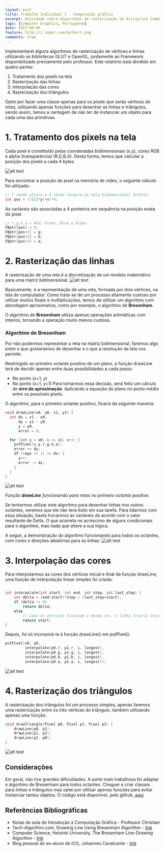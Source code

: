 ```yaml
---
layout: post
title: Trabalho Individual I - Computação gráfica
excerpt: Atividade sobre algoritmos de rasterização da disciplina Computação Gráfica, ministrada pelo professor Christian Pagot.
tags: [Computer Graphics, Portuguese]
date: 2017-09-05
feature: http://i.imgur.com/bn7esrt.png
comments: true
---
```

Implementarei alguns algoritmos de rasterização de vértices e linhas utilizando as bibliotecas GLUT e OpenGL, juntamente ao Framework disponibilizado previamente pelo professor. Este relatório está dividido em quatro partes:
1. Tratamento dos pixels na tela
2. Rasterização das linhas
3. Interpolação das cores
4. Rasterização dos triângulos

Optei por fazer uma classe apenas para os pixels que serão vértices de retas, utilizando apenas funções para desenhar as linhas e triângulos, sendo assim, temos a vantagem de não ter de instanciar um objeto para cada uma das primitivas.

# 1. Tratamento dos pixels na tela
Cada pixel é constituído pelas coordenadas bidimensionais (x,y), cores RGB e alpha (transparência) (R,G,B,A). Desta forma, temos que calcular a posição dos pixels a cada 4 bytes


![alt text](http://i.imgur.com/gVFYSbA.png "R,G,B,A")

Para encontrar a posição do pixel na memória de vídeo, o seguinte cálculo foi utilizado:
```c++
// Y sendo altura e X sendo largura na tela bidimensional 512x512
int pos = ((512*y)+x)*4;
```

As variáveis são associadas a 4 ponteiros em sequência na posição exata do pixel.
```c++
// r,g,b,a = Red, Green, Blue e Alpha
FBptr[pos] = r;
FBptr[pos+1] = g;
FBptr[pos+2] = b;
FBptr[pos+3] = a;
```
# 2. Rasterização das linhas
A rasterização de uma reta é a discretização de um modelo matemático para uma matriz bidimensional.
![alt text](http://i.imgur.com/Sf96MZv.png "Rasterização")

Basicamente, é a representação de uma reta, formada por dois vértices, na tela do computador. Como trata-se de um processo altamente custoso por utilizar muitos floats e multiplicações, temos de utilizar um algoritmo com abordagem aproximativa, como por exemplo, o algoritmo de **Bresenham**.

O algoritmo de **Bresenham** utiliza apenas operações aritméticas com inteiros, tornando a operação muito menos custosa.

### Algoritmo de Bresenham
Por não podermos representar a reta na matriz bidimensional, faremos algo entre o que gostariamos de desenhar e o que a resolução da tela nos permite.

Restringido ao primeiro octante positivo de um plano, a função drawLine terá de decidir apenas entre duas possibilidades a cada passo:
* No ponto (x+1, y)
* No ponto (x+1, y+1)
Para tomarmos essa decisão, será feito um cálculo de **erro de aproximação**. Aplicando a equação do plano no ponto médio entre os possíveis pixels.

O algoritmo, para o primeiro octante positivo, ficaria da seguinte maneira:
```c++
void drawLine(x0, y0, x1, y1) {
  int dx = x1 - x0,
      dy = y1 - y0,
      y = y0,
      error = 0;

  for (int x = x0; x <= x1; x++) {
    putPixel(x,y,r,g,b,a);
    error += dy;
    if ((eps << 1) >= dx) {
      y++;
      error -= dx;
    }
  }
}
```
![alt text](http://i.imgur.com/c3ZRg5p.png "Linha simples")

*Função **drawLine** funcionando para retas no primeiro octante positivo.*

Se tentarmos utilizar este algoritmo para desenhar linhas nos outros octantes, veremos que ele não terá êxito em sua tarefa. Para lidarmos com essa situação, basta trocarmos as variáveis de acordo com o valor resultante de Delta. O que acarreta no acréscimo de alguns condicionais para o algoritmo, mas nada que altere a sua lógica.

A seguir, a demonstração do algoritmo funcionando para todos os octantes, com cores e direções aleatórias para as linhas:
![alt text](http://i.imgur.com/bn7esrt.png "Octantes")


# 3. Interpolação das cores
Para interpolarmos as cores dos vértices inicial e final da função drawLine, uma função de interpolação linear simples foi criada:

```c++

int interpolate(int start, int end, int step, int last_step) {
    int delta = (end-start)*step / (last_step+start);
    if (delta != 0)
        return delta;
    else
        // Caso os vértices tivessem a mesma cor, a linha ficaria invisível se não adicionasse esta condicional.
        return start;
}
```

Depois, foi só incorporá-la à função drawLine() em putPixel():
```c++
putPixel(x0, y0,
         interpolate(p0.r, p1.r, i, longest),
         interpolate(p0.g, p1.g, i, longest),
         interpolate(p0.b, p1.b, i, longest),
         interpolate(p0.a, p1.a, i, longest));
```

![alt text](http://i.imgur.com/l1Zf2Bl.png "Interpolação")

# 4. Rasterização dos triângulos

A rasterização dos triângulos foi um processo simples, apenas faremos uma rasterização entre os três vértices do triângulo, também utilizando apenas uma função:

```c++
void drawTriangle(Pixel p0, Pixel p1, Pixel p2) {
    drawLine(p0, p1);
    drawLine(p1, p2);
    drawLine(p2, p0);
}
```
![alt text](http://i.imgur.com/E6lBNJM.png "Triângulo")

## Considerações
Em geral, não tive grandes dificuldades. A parte mais trabalhosa foi adaptar o algoritmo de Bresenham para todos octantes. Cheguei a criar classes para linhas e triângulos mas optei por utilizar apenas funções para evitar instanciar tantos objetos.
O código está disponível, pelo github, [aqui](https://github.com/samuelpordeus/CG-Atividade-1)

## Referências Bibliográficas
* Notas de aula de Introdução à Computação Gráfica - Professor Christian
* Tech-Algorithm.com, Drawing Line Using Bresenham Algorithm - [link](http://tech-algorithm.com/articles/drawing-line-using-bresenham-algorithm/)
* Computer Science, Helsinki University, The Bresenham Line-Drawing Algorithm - [link](https://www.cs.helsinki.fi/group/goa/mallinnus/lines/bresenh.html)
* Blog pessoal do ex-aluno de ICG, Johannes Cavalcante - [link](https://johannesca.github.io/cg_t1/)
